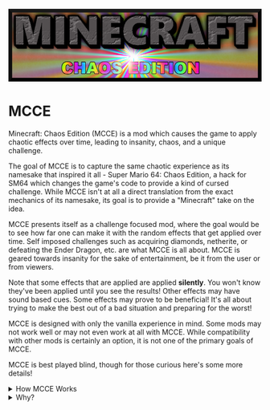 ![](https://raw.githubusercontent.com/yeelp/MCCE/1.19/images/MCCE_logo.png)
# MCCE

Minecraft: Chaos Edition (MCCE) is a mod which causes the game to apply chaotic effects over time, leading to insanity, chaos, and a unique challenge.

The goal of MCCE is to capture the same chaotic experience as its namesake that inspired it all - Super Mario 64: Chaos Edition, a hack for SM64 which changes the game's code to provide a kind of cursed challenge. While MCCE isn't at all a direct translation from the exact mechanics of its namesake, its goal is to provide a "Minecraft" take on the idea.

MCCE presents itself as a challenge focused mod, where the goal would be to see how far one can make it with the random effects that get applied over time. Self imposed challenges such as acquiring diamonds, netherite, or defeating the Ender Dragon, etc. are what MCCE is all about. MCCE is geared towards insanity for the sake of entertainment, be it from the user or from viewers.

Note that some effects that are applied are applied **silently**. You won't know they've been applied until you see the results! Other effects may have sound based cues. Some effects may prove to be beneficial! It's all about trying to make the best out of a bad situation and preparing for the worst!

MCCE is designed with only the vanilla experience in mind. Some mods may not work well or may not even work at all with MCCE. While compatibility with other mods is certainly an option, it is not one of the primary goals of MCCE.

MCCE is best played blind, though for those curious here's some more details!

<details>
   <summary>How MCCE Works</summary>
   MCCE applies one of *forty* different "Chaos Effects" every 750 ticks thereabouts. The interval between effects is random, and sometimes multiple effects can be applied at once. The wiki goes over each Chaos Effect and mechanics in detail.
</details>

<details>
  <summary>Why?</summary>
  MCCE came from not only an idea to try to create something that people could enjoy watching others play, but also from a drive to learn Fabric for future modding!
</details>
